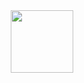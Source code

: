 <div id="header" align="center">
  <img src=https://media.giphy.com/media/LMt9638dO8dftAjtco/giphy.gif width="100"/>
</div>
<div align='right'>
  <img src="https://komarev.com/ghpvc/?username=Eag1e-0w1&style=flat-square&color=blue" alt=""/>
</div>
